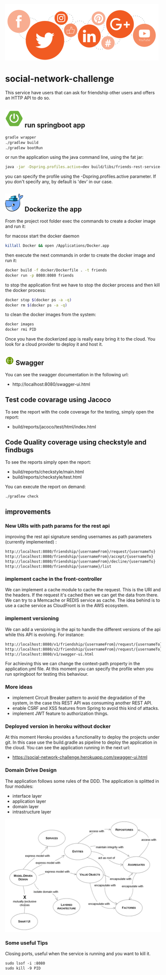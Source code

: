 ![social-networks](./_media/social-networks.png)

# social-network-challenge

This service have users that can ask for friendship other users and offers an HTTP API to do so.

## ![springboot](./_media/icons/springboot.png) run springboot app
```bash
gradle wrapper
./gradlew build
./gradlew bootRun
```

or run the application using the java command line, using the fat jar:
```bash
java -jar -Dspring.profiles.active=dev build/libs/friends-rest-service-0.1.0.jar
```
you can specify the profile using the -Dspring.profiles.active parameter. If you don't specify any, by default is 'dev' in our case.


## ![swagger](./_media/icons/docker.png) Dockerize the app
From the project root folder exec the commands to create a docker image and run it:

for macosx start the docker daemon
```bash
killall Docker && open /Applications/Docker.app
```

then execute the next commands in order to create the docker image and run it:
```bash
docker build -f docker/Dockerfile . -t friends
docker run -p 8080:8080 friends
```

to stop the application first we have to stop the docker process and then kill the docker process:
```bash
docker stop $(docker ps -a -q)
docker rm $(docker ps -a -q)
```

to clean the docker images from the system:
```bash
docker images
docker rmi PID
``` 

Once you have the dockerized app is really easy bring it to the cloud. You look for a cloud provider to deploy it and host it.


## ![swagger](./_media/icons/swagger.png) Swagger
You can see the swagger documentation in the following url:
- http://localhost:8080/swagger-ui.html

## Test code covarage using Jacoco
To see the report with the code coverage for the testing, simply open the report: 
- build/reports/jacoco/test/html/index.html

## Code Quality coverage using checkstyle and findbugs
To see the reports simply open the report: 
- build/reports/checkstyle/main.html
- build/reports/checkstyle/test.html

You can execute the report on demand:
```bash
./gradlew check
```

## improvements

### New URIs with path params for the rest api

improving the rest api signature sending usernames as path parameters (currently implemented) :
```
http://localhost:8080/friendship/{usernameFrom}/request/{usernameTo}
http://localhost:8080/friendship/{usernameFrom}/accept/{usernameTo}
http://localhost:8080/friendship/{usernameFrom}/decline/{usernameTo}
http://localhost:8080/friendship/{username}/list
```

### implement cache in the front-controller 
We can implement a cache module to cache the request. This is the URI and the headers. 
If the request it's cached then we can get the data from there. We can try to a Memcache or REDIS service as cache.
The idea behind is to use a cache service as CloudFront is in the AWS ecosystem. 
 
### implement versioning
We can add a versioning in the api to handle the different versions of the api while this API is evolving.
For instance:
```
http://localhost:8080/v1/friendship/{usernameFrom}/request/{usernameTo}
http://localhost:8080/v2/friendship/{usernameFrom}/request/{usernameTo}
http://localhost:8080/v1/swagger-ui.html
```
For achieving this we can change the context-path property in the application.yml file. 
At this moment you can specify the profile when you run springboot for testing this behaviour.

### More ideas
* implement Circuit Breaker pattern to avoid the degradation of the system, in the case this REST API was consuming another REST API.
* enable CSRF and XSS features from Spring to avoid this kind of attacks.
* implement JWT feature to authorization things.


### Deployed version in heroku without docker
At this moment Heroku provides a functionality to deploy the projects under git. In this case use the build.gradle 
as pipeline to deploy the application in the cloud. You can see the application running in the next url:
 
* https://social-network-challenge.herokuapp.com/swagger-ui.html


### Domain Drive Design
The application follows some rules of the DDD.
The application is splitted in four modules:
* interface layer
* application layer
* domain layer
* intrastructure layer

![ddd-building-blocks](./_media/ddd-building-blocks.png)

### Some useful Tips

Closing ports, useful when the service is running and you want to kill it.
```
sudo lsof -i :8080
sudo kill -9 PID
```